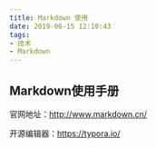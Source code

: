 ```yaml
---
title: Markdown 使用
date: 2019-06-15 12:10:43
tags:
- 技术
- Markdown
---
```


## Markdown使用手册

官网地址：<http://www.markdown.cn/>

开源编辑器：<https://typora.io/>

